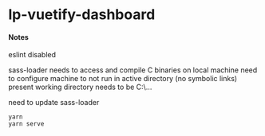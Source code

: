 ﻿# lp-vuetify-dashboard
 
#### Notes
eslint disabled

sass-loader needs to access and compile C binaries on local machine
need to configure machine to not run in active directory (no  symbolic links)
present working directory needs to be C:\\...

need to update sass-loader
```
yarn 
yarn serve
```
